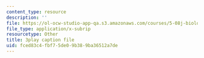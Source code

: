 ```yaml
---
content_type: resource
description: ''
file: https://ol-ocw-studio-app-qa.s3.amazonaws.com/courses/5-08j-biological-chemistry-ii-spring-2016/fced83c4fbf75de09b389ba36512a7de_PgMAfWpOuf0.vtt
file_type: application/x-subrip
resourcetype: Other
title: 3play caption file
uid: fced83c4-fbf7-5de0-9b38-9ba36512a7de
---
```

